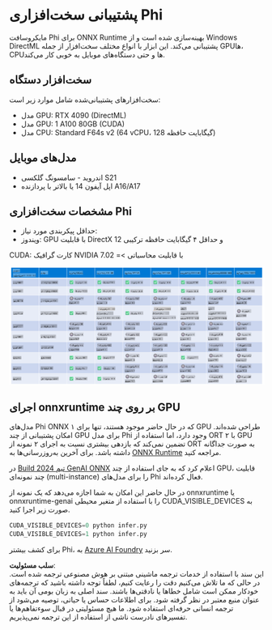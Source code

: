 # پشتیبانی سخت‌افزاری Phi

مایکروسافت Phi برای ONNX Runtime بهینه‌سازی شده است و از Windows DirectML پشتیبانی می‌کند. این ابزار با انواع مختلف سخت‌افزار از جمله GPUها، CPUها و حتی دستگاه‌های موبایل به خوبی کار می‌کند.

## سخت‌افزار دستگاه  
سخت‌افزارهای پشتیبانی‌شده شامل موارد زیر است:

- مدل GPU: RTX 4090 (DirectML)
- مدل GPU: 1 A100 80GB (CUDA)
- مدل CPU: Standard F64s v2 (64 vCPU، 128 گیگابایت حافظه)

## مدل‌های موبایل  

- اندروید - سامسونگ گلکسی S21  
- اپل آیفون 14 یا بالاتر با پردازنده A16/A17  

## مشخصات سخت‌افزاری Phi  

- حداقل پیکربندی مورد نیاز:  
- ویندوز: GPU با قابلیت DirectX 12 و حداقل ۴ گیگابایت حافظه ترکیبی  

CUDA: کارت گرافیک NVIDIA با قابلیت محاسباتی >= 7.02  

![پشتیبانی سخت‌افزاری](../../../../../translated_images/01.phihardware.925db5699da7752cf486314e6db087580583cfbcd548970f8a257e31a8aa862c.fa.png)

## اجرای onnxruntime بر روی چند GPU  

مدل‌های Phi ONNX که در حال حاضر موجود هستند، تنها برای ۱ GPU طراحی شده‌اند. امکان پشتیبانی از چند GPU برای مدل Phi وجود دارد، اما استفاده از ORT با ۲ GPU تضمین نمی‌کند که بازدهی بیشتری نسبت به اجرای ۲ نمونه از ORT به صورت جداگانه داشته باشد. برای آخرین به‌روزرسانی‌ها به [ONNX Runtime](https://onnxruntime.ai/) مراجعه کنید.  

در [Build 2024 تیم GenAI ONNX](https://youtu.be/WLW4SE8M9i8?si=EtG04UwDvcjunyfC) اعلام کرد که به جای استفاده از چند GPU، قابلیت چند نمونه‌ای (multi-instance) را برای مدل‌های Phi فعال کرده‌اند.  

در حال حاضر این امکان به شما اجازه می‌دهد که یک نمونه از onnxruntime یا onnxruntime-genai را با استفاده از متغیر محیطی CUDA_VISIBLE_DEVICES به صورت زیر اجرا کنید.  

```Python
CUDA_VISIBLE_DEVICES=0 python infer.py
CUDA_VISIBLE_DEVICES=1 python infer.py
```  

برای کشف بیشتر Phi، به [Azure AI Foundry](https://ai.azure.com) سر بزنید.  

**سلب مسئولیت**:  
این سند با استفاده از خدمات ترجمه ماشینی مبتنی بر هوش مصنوعی ترجمه شده است. در حالی که ما تلاش می‌کنیم دقت را رعایت کنیم، لطفاً توجه داشته باشید که ترجمه‌های خودکار ممکن است شامل خطاها یا نادقتی‌ها باشند. سند اصلی به زبان بومی آن باید به عنوان منبع معتبر در نظر گرفته شود. برای اطلاعات حساس یا حیاتی، توصیه می‌شود از ترجمه انسانی حرفه‌ای استفاده شود. ما هیچ مسئولیتی در قبال سوءتفاهم‌ها یا تفسیرهای نادرست ناشی از استفاده از این ترجمه نمی‌پذیریم.